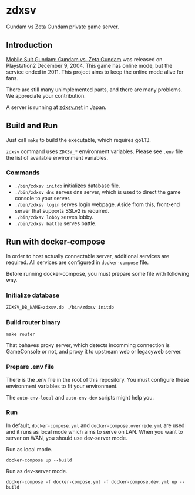 zdxsv
=====
Gundam vs Zeta Gundam private game server.

## Introduction

[Mobile Suit Gundam: Gundam vs. Zeta Gundam](https://en.wikipedia.org/wiki/Mobile_Suit_Gundam:_Gundam_vs._Zeta_Gundam) was released on Playstation2 December 9, 2004.
This game has online mode, but the service ended in 2011. This project aims to keep the online mode alive for fans.


There are still many unimplemented parts, and there are many problems. We appreciate your contribution.

A server is running at [zdxsv.net](https://zdxsv.net) in Japan.

## Build and Run

Just call `make` to build the executable, which requires go1.13.

`zdxsv` command uses `ZDXSV_*` environment variables. Please see `.env` file the list of available environment variables.

### Commands
- `./bin/zdxsv initdb` initializes database file.
- `./bin/zdxsv dns` serves dns server, which is used to direct the game console to your server.
- `./bin/zdxsv login` serves login webpage. Aside from this, front-end server that supports SSLv2 is required.
- `./bin/zdxsv lobby` serves lobby.
- `./bin/zdxsv battle` serves battle.


## Run with docker-compose

In order to host actually connectable server, additional services are required.
All services are configured in `docker-compose` file.

Before running docker-compose, you must prepare some file with following way.


### Initialize database
```
ZDXSV_DB_NAME=zdxsv.db ./bin/zdxsv initdb
```

### Build router binary
```
make router
```

That bahaves proxy server, which detects incomming connection is GameConsole or not, and proxy it to upstream web or legacyweb server.


### Prepare .env file
There is the .env file in the root of this repository.
You must configure these environment variables to fit your environment.

The `auto-env-local` and `auto-env-dev` scripts might help you.


### Run
In default, `docker-compose.yml` and `docker-compose.override.yml` are used and it runs as local mode which aims to serve on LAN.
When you want to server on WAN, you should use dev-server mode.

Run as local mode.
```
docker-compose up --build
```

Run as dev-server mode.
```
docker-compose -f docker-compose.yml -f docker-compose.dev.yml up --build
```

